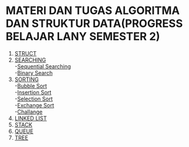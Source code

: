 # MATERI DAN TUGAS ALGORITMA DAN STRUKTUR DATA(PROGRESS BELAJAR LANY SEMESTER 2)
1. [STRUCT](https://github.com/MeiLing19/ALGORITMA-DAN-STRUKTUR-DATA-ASSIGNMENT/tree/main/STRUCT)
2. [SEARCHING](https://github.com/MeiLing19/ALGORITMA-DAN-STRUKTUR-DATA-ASSIGNMENT/tree/main/SEARCHING)
   <br>-[Sequential Searching](https://github.com/MeiLing19/ALGORITMA-DAN-STRUKTUR-DATA-ASSIGNMENT/tree/main/SEARCHING/SEQUENTIAL%20SEARCHING)</br>
   -[Binary Search](https://github.com/MeiLing19/ALGORITMA-DAN-STRUKTUR-DATA-ASSIGNMENT/tree/main/SEARCHING/BINARY%20SEARCHING)
3. [SORTING](https://github.com/MeiLing19/ALGORITMA-DAN-STRUKTUR-DATA-ASSIGNMENT/tree/main/SORTING)
   <br>-[Bubble Sort](https://github.com/MeiLing19/ALGORITMA-DAN-STRUKTUR-DATA-ASSIGNMENT/tree/main/SORTING/BUBBLE%20SORT)</br>
   -[Insertion Sort](https://github.com/MeiLing19/ALGORITMA-DAN-STRUKTUR-DATA-ASSIGNMENT/tree/main/SORTING/INSERTION%20SORT)</br>
   -[Selection Sort](https://github.com/MeiLing19/ALGORITMA-DAN-STRUKTUR-DATA-ASSIGNMENT/tree/main/SORTING/SELECTION%20SORT)</br>
   -[Exchange Sort](https://github.com/MeiLing19/ALGORITMA-DAN-STRUKTUR-DATA-ASSIGNMENT/tree/main/SORTING/EXCHANGE%20SORT)</br>
   -[Challange](https://github.com/MeiLing19/ALGORITMA-DAN-STRUKTUR-DATA-ASSIGNMENT/tree/main/SORTING/CHALLANGE)
4. [LINKED LIST](https://github.com/MeiLing19/ALGORITMA-DAN-STRUKTUR-DATA-ASSIGNMENT/tree/main/LINKED%20LIST)
5. [STACK](https://github.com/MeiLing19/ALGORITMA-DAN-STRUKTUR-DATA-ASSIGNMENT/tree/main/STACK)
6. [QUEUE](https://github.com/MeiLing19/ALGORITMA-DAN-STRUKTUR-DATA-ASSIGNMENT/tree/main/QUEUE)
7. [TREE](https://github.com/MeiLing19/ALGORITMA-DAN-STRUKTUR-DATA-ASSIGNMENT/tree/main/TREE)
